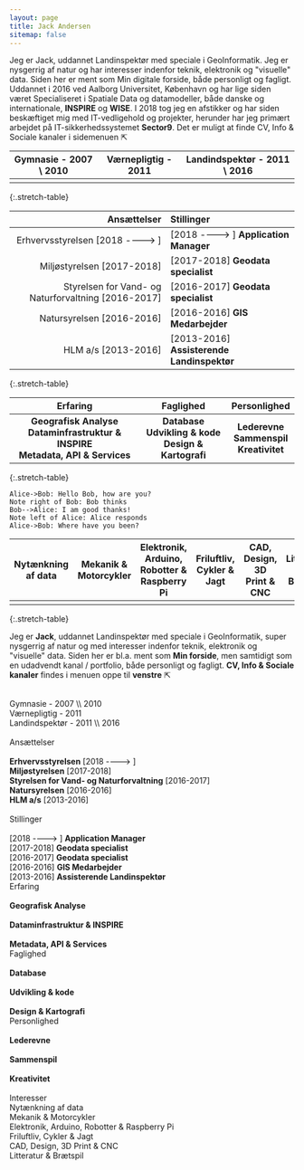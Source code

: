 ```yaml
---
layout: page
title: Jack Andersen
sitemap: false
---
```


Jeg er Jack, uddannet Landinspektør med speciale i GeoInformatik. Jeg er nysgerrig af natur og har interesser indenfor teknik, elektronik og "visuelle" data.
Siden her er ment som Min digitale forside, både personligt og fagligt.
Uddannet i 2016 ved Aalborg Universitet, København og har lige siden været Specialiseret i Spatiale Data og datamodeller, både danske og internationale, **INSPIRE** og **WISE**. I 2018 tog jeg en afstikker og har siden beskæftiget mig med IT-vedligehold og projekter, herunder har jeg primært arbejdet på IT-sikkerhedssystemet **Sector9**. 
Det er muligt at finde CV, Info & Sociale kanaler i sidemenuen ⇱

| Gymnasie - 2007 \ 2010 | Værnepligtig - 2011 | Landindspektør - 2011 \ 2016 |
|:----------:|:----------:|:----------:|
| | | |
{:.stretch-table}

| Ansættelser | Stillinger |
|-----------:|:-----------|
| Erhvervsstyrelsen [2018 ----> ] | [2018 ----> ] **Application Manager** |
| Miljøstyrelsen [2017-2018] | [2017-2018] **Geodata specialist** |
| Styrelsen for Vand- og Naturforvaltning [2016-2017] | [2016-2017] **Geodata specialist** |
| Natursyrelsen [2016-2016] | [2016-2016] **GIS Medarbejder** |
| HLM a/s [2013-2016] | [2013-2016] **Assisterende Landinspektør** |
{:.stretch-table}

| Erfaring | Faglighed | Personlighed |
|:----------:|:----------:|:----------:|
| **Geografisk Analyse**  <br> **Dataminfrastruktur & INSPIRE** <br> **Metadata, API & Services** | **Database** <br> **Udvikling & kode** <br> **Design & Kartografi** | **Lederevne** <br> **Sammenspil** <br> **Kreativitet** |
{:.stretch-table}

```sequence
Alice->Bob: Hello Bob, how are you?
Note right of Bob: Bob thinks
Bob-->Alice: I am good thanks!
Note left of Alice: Alice responds
Alice->Bob: Where have you been?
```

| Nytænkning af data | Mekanik & Motorcykler | Elektronik, Arduino, Robotter & Raspberry Pi | Friluftliv, Cykler & Jagt | CAD, Design, 3D Print & CNC | Litteratur & Brætspil |
|:----------:|:----------:|:----------:|:----------:|:----------:|:----------:|
| | | | | | |
{:.stretch-table}

[documentation]: docs/README.md
[install]: docs/install.md
[upgrade]: docs/upgrade.md
[config]: docs/config.md

<div id="primary" class="content-area">
   <main id="main" class="site-main full-width" role="main">
      <div class="intro"> Jeg er <b>Jack</b>, uddannet Landinspektør med speciale i GeoInformatik, super nysgerrig af natur og med interesser indenfor teknik, elektronik og "visuelle" data. Siden her er bl.a. ment som <b>Min forside</b>, men samtidigt som en udadvendt kanal / portfolio, både personligt og fagligt. <b>CV, Info &amp; Sociale kanaler</b> findes i menuen oppe til <b>venstre</b> ⇱ <br> <br></div>
      <div class="grid">
         <br>
         <div class="timeline-bar"></div>
         <div class="row icons bar">
            <div class="c1"></div>
            <div class="c3 "> <span class="dashicons dashicons-admin-home"></span> Gymnasie - 2007 \\ 2010</div>
            <div class="c1"></div>
            <div class="c3 "> <span class="dashicons dashicons-awards"></span> Værnepligtig - 2011</div>
            <div class="c1"></div>
            <div class="c3 end"> <span class="dashicons dashicons-welcome-learn-more"></span> Landindspektør - 2011 \\ 2016</div>
         </div>
         <br>
         <div class="row">
            <div class="c5 work">
               <div class="section-head">Ansættelser</div>
               <div class="section-content"> <br> <b>Erhvervsstyrelsen</b> [2018 ----&gt; ] <br> <b>Miljøstyrelsen</b> [2017-2018] <br> <b>Styrelsen for Vand- og Naturforvaltning</b> [2016-2017] <br> <b>Natursyrelsen</b> [2016-2016] <br> <b>HLM a/s</b> [2013-2016] <br><br></div>
            </div>
            <div class="c2"></div>
            <div class="c5 work end">
               <div class="section-head">Stillinger</div>
               <br> [2018 ----&gt; ] <b>Application Manager</b><br> [2017-2018] <b>Geodata specialist</b><br> [2016-2017] <b>Geodata specialist</b><br> [2016-2016] <b>GIS Medarbejder</b><br> [2013-2016] <b>Assisterende Landinspektør</b> <br>
            </div>
         </div>
         <div class="row stars">
            <div class="c4 ">
               <div class="section-head"> Erfaring</div>
               <div class="section-content">
                  <br><b> Geografisk Analyse</b>
                  <div class="alignright"> <span class="dashicons dashicons-star-filled"></span> <span class="dashicons dashicons-star-filled"></span> <span class="dashicons dashicons-star-filled"></span> <span class="dashicons dashicons-star-filled"></span> <span class="dashicons dashicons-star-half"></span></div>
                  <br><b> Dataminfrastruktur &amp; INSPIRE</b>
                  <div class="alignright"> <span class="dashicons dashicons-star-filled"></span> <span class="dashicons dashicons-star-filled"></span> <span class="dashicons dashicons-star-filled"></span> <span class="dashicons dashicons-star-half"></span> <span class="dashicons dashicons-star-empty"></span></div>
                  <br><b> Metadata, API &amp; Services</b>
                  <div class="alignright"> <span class="dashicons dashicons-star-filled"></span> <span class="dashicons dashicons-star-filled"></span> <span class="dashicons dashicons-star-filled"></span> <span class="dashicons dashicons-star-filled"></span> <span class="dashicons dashicons-star-empty"></span></div>
               </div>
            </div>
            <div class="c4 ">
               <div class="section-head"> Faglighed</div>
               <div class="section-content">
                  <br><b> Database</b>
                  <div class="alignright"> <span class="dashicons dashicons-star-filled"></span> <span class="dashicons dashicons-star-filled"></span> <span class="dashicons dashicons-star-filled"></span> <span class="dashicons dashicons-star-half"></span> <span class="dashicons dashicons-star-empty"></span></div>
                  <br><b> Udvikling &amp; kode</b>
                  <div class="alignright"> <span class="dashicons dashicons-star-filled"></span> <span class="dashicons dashicons-star-filled"></span> <span class="dashicons dashicons-star-filled"></span> <span class="dashicons dashicons-star-half"></span> <span class="dashicons dashicons-star-empty"></span></div>
                  <br><b> Design &amp; Kartografi</b>
                  <div class="alignright"> <span class="dashicons dashicons-star-filled"></span> <span class="dashicons dashicons-star-filled"></span> <span class="dashicons dashicons-star-filled"></span> <span class="dashicons dashicons-star-filled"></span> <span class="dashicons dashicons-star-half"></span></div>
               </div>
            </div>
            <div class="c4 end">
               <div class="section-head"> Personlighed</div>
               <div class="section-content">
                  <br><b> Lederevne</b>
                  <div class="alignright"> <span class="dashicons dashicons-star-filled"></span> <span class="dashicons dashicons-star-filled"></span> <span class="dashicons dashicons-star-filled"></span> <span class="dashicons dashicons-star-empty"></span> <span class="dashicons dashicons-star-empty"></span></div>
                  <br><b> Sammenspil</b>
                  <div class="alignright"> <span class="dashicons dashicons-star-filled"></span> <span class="dashicons dashicons-star-filled"></span> <span class="dashicons dashicons-star-filled"></span> <span class="dashicons dashicons-star-filled"></span> <span class="dashicons dashicons-star-half"></span></div>
                  <br><b> Kreativitet</b>
                  <div class="alignright"> <span class="dashicons dashicons-star-filled"></span> <span class="dashicons dashicons-star-filled"></span> <span class="dashicons dashicons-star-filled"></span> <span class="dashicons dashicons-star-filled"></span> <span class="dashicons dashicons-star-half"></span></div>
               </div>
            </div>
         </div>
         <br>
         <div class="row ">
            <div class="c6 ">
               <div class="section-head arrow_box"> Interesser</div>
            </div>
            <div class="c6 end"></div>
         </div>
         <div class="row icons">
            <div class=" c2"> <span class="dashicons dashicons-chart-area"></span> Nytænkning af data</div>
            <div class=" c2"> <span class="dashicons dashicons-admin-tools"></span> Mekanik &amp; Motorcykler</div>
            <div class=" c2"> <span class="dashicons dashicons-lightbulb"></span> Elektronik, Arduino, Robotter &amp; Raspberry Pi</div>
            <div class=" c2"> <span class="dashicons dashicons-admin-site"></span> Friluftliv, Cykler &amp; Jagt</div>
            <div class=" c2"> <span class="dashicons dashicons-admin-settings"></span> CAD, Design, 3D Print &amp; CNC</div>
            <div class=" c2"> <span class="dashicons dashicons-book"></span> Litteratur &amp; Brætspil</div>
         </div>
      </div>
   </main>
</div>
